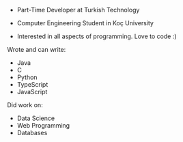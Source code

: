 - Part-Time Developer at Turkish Technology
- Computer Engineering Student in Koç University

- Interested in all aspects of programming. Love to code :)

Wrote and can write:
- Java
- C
- Python
- TypeScript
- JavaScript

Did work on:
- Data Science
- Web Programming
- Databases

